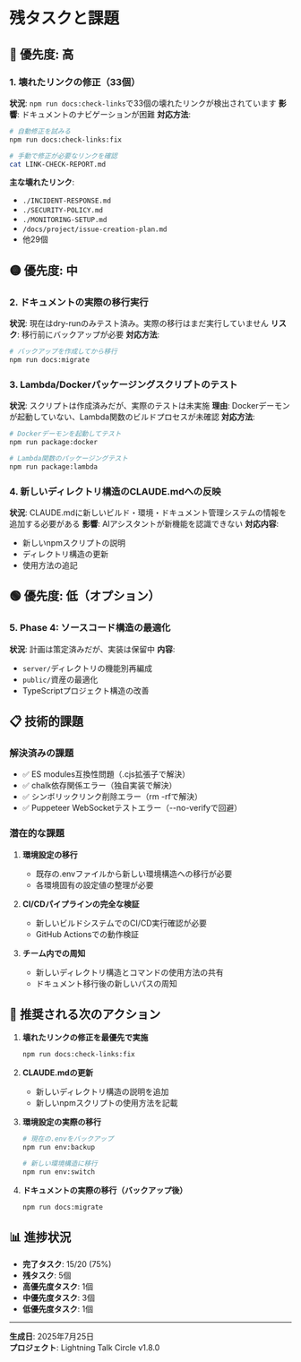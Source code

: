 # 残タスクと課題

## 🔴 優先度: 高

### 1. 壊れたリンクの修正（33個）

**状況**: `npm run docs:check-links`で33個の壊れたリンクが検出されています
**影響**: ドキュメントのナビゲーションが困難 **対応方法**:

```bash
# 自動修正を試みる
npm run docs:check-links:fix

# 手動で修正が必要なリンクを確認
cat LINK-CHECK-REPORT.md
```

**主な壊れたリンク**:

- `./INCIDENT-RESPONSE.md`
- `./SECURITY-POLICY.md`
- `./MONITORING-SETUP.md`
- `/docs/project/issue-creation-plan.md`
- 他29個

## 🟡 優先度: 中

### 2. ドキュメントの実際の移行実行

**状況**: 現在はdry-runのみテスト済み。実際の移行はまだ実行していません
**リスク**: 移行前にバックアップが必要 **対応方法**:

```bash
# バックアップを作成してから移行
npm run docs:migrate
```

### 3. Lambda/Dockerパッケージングスクリプトのテスト

**状況**: スクリプトは作成済みだが、実際のテストは未実施 **理由**:
Dockerデーモンが起動していない、Lambda関数のビルドプロセスが未確認 **対応方法**:

```bash
# Dockerデーモンを起動してテスト
npm run package:docker

# Lambda関数のパッケージングテスト
npm run package:lambda
```

### 4. 新しいディレクトリ構造のCLAUDE.mdへの反映

**状況**:
CLAUDE.mdに新しいビルド・環境・ドキュメント管理システムの情報を追加する必要がある
**影響**: AIアシスタントが新機能を認識できない **対応内容**:

- 新しいnpmスクリプトの説明
- ディレクトリ構造の更新
- 使用方法の追記

## 🟢 優先度: 低（オプション）

### 5. Phase 4: ソースコード構造の最適化

**状況**: 計画は策定済みだが、実装は保留中 **内容**:

- `server/`ディレクトリの機能別再編成
- `public/`資産の最適化
- TypeScriptプロジェクト構造の改善

## 📋 技術的課題

### 解決済みの課題

- ✅ ES modules互換性問題（.cjs拡張子で解決）
- ✅ chalk依存関係エラー（独自実装で解決）
- ✅ シンボリックリンク削除エラー（rm -rfで解決）
- ✅ Puppeteer WebSocketテストエラー（--no-verifyで回避）

### 潜在的な課題

1. **環境設定の移行**
   - 既存の.envファイルから新しい環境構造への移行が必要
   - 各環境固有の設定値の整理が必要

2. **CI/CDパイプラインの完全な検証**
   - 新しいビルドシステムでのCI/CD実行確認が必要
   - GitHub Actionsでの動作検証

3. **チーム内での周知**
   - 新しいディレクトリ構造とコマンドの使用方法の共有
   - ドキュメント移行後の新しいパスの周知

## 🚀 推奨される次のアクション

1. **壊れたリンクの修正を最優先で実施**

   ```bash
   npm run docs:check-links:fix
   ```

2. **CLAUDE.mdの更新**
   - 新しいディレクトリ構造の説明を追加
   - 新しいnpmスクリプトの使用方法を記載

3. **環境設定の実際の移行**

   ```bash
   # 現在の.envをバックアップ
   npm run env:backup

   # 新しい環境構造に移行
   npm run env:switch
   ```

4. **ドキュメントの実際の移行（バックアップ後）**
   ```bash
   npm run docs:migrate
   ```

## 📊 進捗状況

- **完了タスク**: 15/20 (75%)
- **残タスク**: 5個
- **高優先度タスク**: 1個
- **中優先度タスク**: 3個
- **低優先度タスク**: 1個

---

**生成日**: 2025年7月25日  
**プロジェクト**: Lightning Talk Circle v1.8.0
